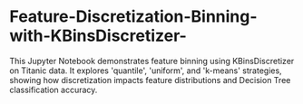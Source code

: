 # Feature-Discretization-Binning-with-KBinsDiscretizer-
This Jupyter Notebook demonstrates feature binning using KBinsDiscretizer on Titanic data. It explores 'quantile', 'uniform', and 'k-means' strategies, showing how discretization impacts feature distributions and Decision Tree classification accuracy.
